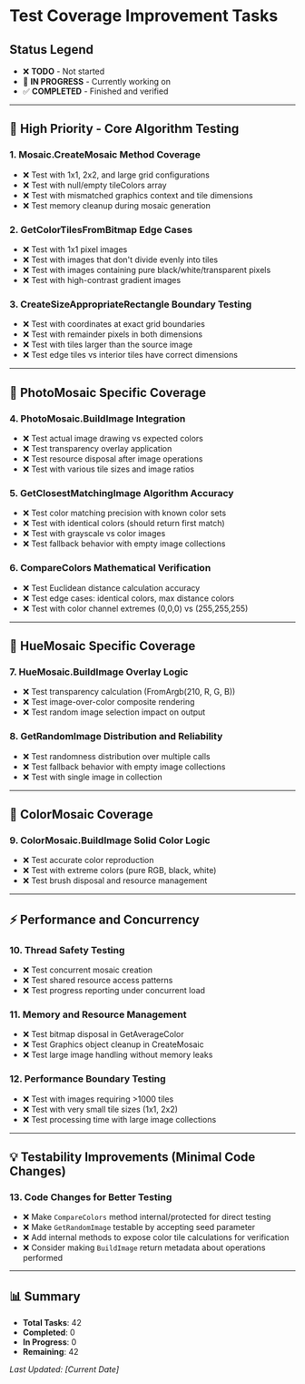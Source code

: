 # Test Coverage Improvement Tasks

## Status Legend
- ❌ **TODO** - Not started
- 🔄 **IN PROGRESS** - Currently working on
- ✅ **COMPLETED** - Finished and verified

---

## **🎯 High Priority - Core Algorithm Testing**

### 1. Mosaic.CreateMosaic Method Coverage
- ❌ Test with 1x1, 2x2, and large grid configurations
- ❌ Test with null/empty tileColors array
- ❌ Test with mismatched graphics context and tile dimensions
- ❌ Test memory cleanup during mosaic generation

### 2. GetColorTilesFromBitmap Edge Cases
- ❌ Test with 1x1 pixel images
- ❌ Test with images that don't divide evenly into tiles
- ❌ Test with images containing pure black/white/transparent pixels
- ❌ Test with high-contrast gradient images

### 3. CreateSizeAppropriateRectangle Boundary Testing
- ❌ Test with coordinates at exact grid boundaries
- ❌ Test with remainder pixels in both dimensions
- ❌ Test with tiles larger than the source image
- ❌ Test edge tiles vs interior tiles have correct dimensions

---

## **🔧 PhotoMosaic Specific Coverage**

### 4. PhotoMosaic.BuildImage Integration
- ❌ Test actual image drawing vs expected colors
- ❌ Test transparency overlay application
- ❌ Test resource disposal after image operations
- ❌ Test with various tile sizes and image ratios

### 5. GetClosestMatchingImage Algorithm Accuracy
- ❌ Test color matching precision with known color sets
- ❌ Test with identical colors (should return first match)
- ❌ Test with grayscale vs color images
- ❌ Test fallback behavior with empty image collections

### 6. CompareColors Mathematical Verification
- ❌ Test Euclidean distance calculation accuracy
- ❌ Test edge cases: identical colors, max distance colors
- ❌ Test with color channel extremes (0,0,0) vs (255,255,255)

---

## **🎨 HueMosaic Specific Coverage**

### 7. HueMosaic.BuildImage Overlay Logic
- ❌ Test transparency calculation (FromArgb(210, R, G, B))
- ❌ Test image-over-color composite rendering
- ❌ Test random image selection impact on output

### 8. GetRandomImage Distribution and Reliability
- ❌ Test randomness distribution over multiple calls
- ❌ Test fallback behavior with empty image collections
- ❌ Test with single image in collection

---

## **🌈 ColorMosaic Coverage**

### 9. ColorMosaic.BuildImage Solid Color Logic
- ❌ Test accurate color reproduction
- ❌ Test with extreme colors (pure RGB, black, white)
- ❌ Test brush disposal and resource management

---

## **⚡ Performance and Concurrency**

### 10. Thread Safety Testing
- ❌ Test concurrent mosaic creation
- ❌ Test shared resource access patterns
- ❌ Test progress reporting under concurrent load

### 11. Memory and Resource Management
- ❌ Test bitmap disposal in GetAverageColor
- ❌ Test Graphics object cleanup in CreateMosaic
- ❌ Test large image handling without memory leaks

### 12. Performance Boundary Testing
- ❌ Test with images requiring >1000 tiles
- ❌ Test with very small tile sizes (1x1, 2x2)
- ❌ Test processing time with large image collections

---

## **💡 Testability Improvements (Minimal Code Changes)**

### 13. Code Changes for Better Testing
- ❌ Make `CompareColors` method internal/protected for direct testing
- ❌ Make `GetRandomImage` testable by accepting seed parameter
- ❌ Add internal methods to expose color tile calculations for verification
- ❌ Consider making `BuildImage` return metadata about operations performed

---

## **📊 Summary**
- **Total Tasks**: 42
- **Completed**: 0
- **In Progress**: 0
- **Remaining**: 42

*Last Updated: [Current Date]*